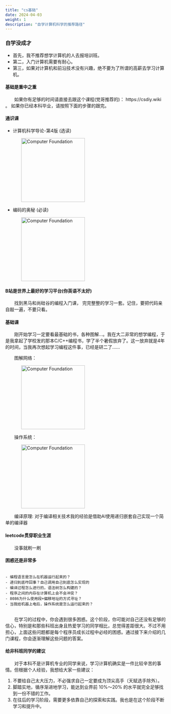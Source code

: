 ```yaml
---
title: "cs基础"
date: 2024-04-03
weight: 1
description: "自学计算机科学的推荐路径"
---
```


### 自学没成才
- 首先，我不推荐想学计算机的人去报培训班。
- 第二，入门计算机需要有耐心。
- 第三，如果对计算机和前沿技术没有兴趣，绝不要为了所谓的高薪去学习计算机。

#### 基础是重中之重

<p style="text-indent: 2em;">如果你有足够的时间请直接去跟这个课程(党哥推荐的)： https://csdiy.wiki 。 如果你已经本科毕业，请按照下面的步骤的跟完。</p>

#### 通识课

- 计算机科学导论-第4版 (选读) 

<img src="/book/computer-foundation.png" alt="Computer Foundation" width="200" style="margin-left: 50px;" />

- 编码的奥秘 (必读)

<img src="/book/code.png" alt="Computer Foundation" width="200" style="margin-left: 50px;" />


#### B站是世界上最好的学习平台(你英语不太好)

<p style="text-indent: 2em;">找到黑马和尚硅谷的编程入门课， 完完整整的学习一套。记住，要把代码亲自敲一遍，不要只看。</p>

#### 基础课

<p style="text-indent: 2em;">刚开始学习一定要看最基础的书，各种图解...。我在大二非常的想学编程，于是我拿起了学校发的那本C/C++编程书，学了半个暑假放弃了。这一放弃就是4年的时间，当我再次想起学习编程这件事，已经是研二了......</p>

<p style="text-indent: 2em;">图解网络： </p>
<img src="/book/illustration-network.png" alt="Computer Foundation" width="200" style="margin-left: 50px;" />

<p style="text-indent: 2em;">操作系统： </p>
<img src="/book/qignhua-os.png" alt="Computer Foundation" width="200" style="margin-left: 50px;" />

<p style="text-indent: 2em;">编译原理:  对于编译相关技术我的经验是借助AI使用递归嵌套自己实现一个简单的编译器 </p>

#### leetcode贯穿职业生涯

<p style="text-indent: 2em;">没事就刷一刷</p>

#### 困惑还是非常多
<pre style="white-space: pre-wrap; word-wrap: break-word;">
<code>
- 编程语言是怎么在机器运行起来的？
- 递归到底咋回事？自己调用自己到底怎么实现的
- 编译过程怎么进行的，语法树怎么构建的？
- 程序之间的内存在计算机上会不会冲突？
- 8086为什么使用段+偏移地址的方式寻址？
- 当我给机器上电后，操作系统是怎么运行起来的？
</code>
</pre>

<p style="text-indent: 2em;">在学习的过程中，你会遇到很多困惑。这个阶段，你可能对自己还没有足够的信心，特别是和那些科班出身且热爱学习的同学相比，总觉得差距很大。不过不用担心，上面这些问题都是每个程序员成长过程中必经的困惑。通过接下来介绍的几门课程，你会逐渐理解这些问题的答案。</p>

#### 给非科班同学的建议

<p style="text-indent: 2em;">对于本科不是计算机专业的同学来说，学习计算机确实是一件比较辛苦的事情。但根据个人经验，我想给大家一些建议：</p>

1. 不要给自己太大压力，不必强求自己一定要成为顶尖高手（天赋选手除外）。
2. 脚踏实地，循序渐进地学习，能达到业界前 10%～20% 的水平就完全足够找到一份不错的工作。
3. 在往后的学习阶段，需要更多依靠自己的探索和实践。我也是在这个阶段不断学习和提升中。

